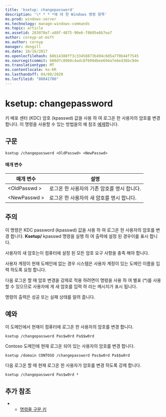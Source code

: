 ```yaml
---
title: 'ksetup: changepassword'
description: '\* * * *에 대 한 Windows 명령 항목'
ms.prod: windows-server
ms.technology: manage-windows-commands
ms.topic: article
ms.assetid: 283078e7-a88f-4875-90e6-f8605e6b7ea7
author: coreyp-at-msft
ms.author: coreyp
manager: dongill
ms.date: 10/16/2017
ms.openlocfilehash: 68b14388ff3c33458873b494c8d5a770b44f7545
ms.sourcegitcommit: b00d7c8968c4adc8f699dbee694afe6ed36bc9de
ms.translationtype: MT
ms.contentlocale: ko-KR
ms.lasthandoff: 04/08/2020
ms.locfileid: "80841786"
---
```

# <a name="ksetupchangepassword"></a>ksetup: changepassword



키 배포 센터 (KDC) 암호 (kpasswd) 값을 사용 하 여 로그온 한 사용자의 암호를 변경 합니다. 이 명령을 사용할 수 있는 방법을의 예 참조 [예제](#BKMK_Examples)합니다.

## <a name="syntax"></a>구문

```
ksetup /changepassword <OldPasswd> <NewPasswd>
```

#### <a name="parameters"></a>매개 변수

|매개 변수|설명|
|---------|-----------|
|\<OldPasswd >|로그온 한 사용자의 기존 암호를 명시 합니다.|
|\<NewPasswd >|로그온 한 사용자의 새 암호를 명시 합니다.|

## <a name="remarks"></a>주의

이 명령은 KDC password (kpasswd) 값을 사용 하 여 로그온 한 사용자의 암호를 변경 합니다. **Ksetup/** kpasswd 명령을 실행 하 여 출력에 설정 된 경우이를 표시 합니다.

사용자의 새 암호는이 컴퓨터에 설정 된 모든 암호 요구 사항을 충족 해야 합니다.

사용자 계정이 현재 도메인에 없는 경우 시스템은 사용자 계정이 있는 도메인 이름을 입력 하도록 요청 합니다.

다음 로그온 할 때 암호 변경을 강제로 적용 하려면이 명령을 사용 하 여 별표 (*)를 사용할 수 있으므로 사용자에 게 새 암호를 입력 하 라는 메시지가 표시 됩니다.

명령의 출력은 성공 또는 실패 상태를 알려 줍니다.

## <a name="examples"></a><a name=BKMK_Examples></a>예와

이 도메인에서 현재이 컴퓨터에 로그온 한 사용자의 암호를 변경 합니다.
```
ksetup /changepassword Pas$w0rd Pa$$w0rd
```
Contoso 도메인에 현재 로그온 되어 있는 사용자의 암호를 변경 합니다.
```
ksetup /domain CONTOSO /changepassword Pas$w0rd Pa$$w0rd
```
다음 로그온 할 때 현재 로그온 한 사용자가 암호를 변경 하도록 강제 합니다.
```
ksetup /changepassword Pas$w0rd *
```

## <a name="additional-references"></a>추가 참조

-   - [명령줄 구문 키](command-line-syntax-key.md)